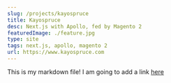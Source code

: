 ```yaml
---
slug: /projects/kayospruce
title: Kayospruce
desc: Next.js with Apollo, fed by Magento 2
featuredImage: ./feature.jpg
type: site
tags: next.js, apollo, magento 2
url: https://www.kayospruce.com
---
```


This is my markdown file!
I am going to add a link [here](https://jacksonlewis.co.uk)